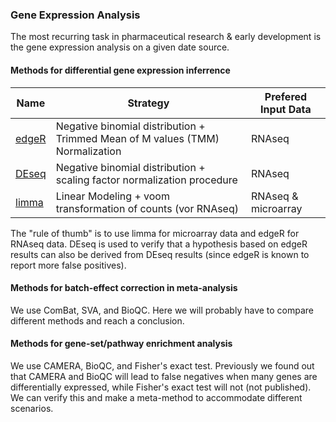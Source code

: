 ### Gene Expression Analysis

The most recurring task in pharmaceutical research & early development is the gene expression analysis on a given date source. 

#### Methods for differential gene expression inferrence

Name | Strategy | Prefered Input Data
-----|------------|--------------------
[edgeR](http://doi.org/10.1093/bioinformatics/btp616) | Negative binomial distribution + Trimmed Mean of M values (TMM) Normalization | RNAseq
[DEseq](https://doi.org/10.1186/s13059-014-0550-8) | Negative binomial distribution + scaling factor normalization procedure | RNAseq
[limma](https://doi.org/10.1093/nar/gkv007) | Linear Modeling + voom transformation of counts (vor RNAseq) | RNAseq & microarray

The "rule of thumb" is to use limma for microarray data and edgeR for RNAseq data. DEseq is used to verify that a hypothesis based on edgeR results can also be derived from DEseq results (since edgeR is known to report more false positives).

#### Methods for batch-effect correction in meta-analysis

We use ComBat, SVA, and BioQC. Here we will probably have to compare different methods and reach a conclusion.

#### Methods for gene-set/pathway enrichment analysis

We use CAMERA, BioQC, and Fisher's exact test.
Previously we found out that CAMERA and BioQC will lead to false negatives when many genes are differentially expressed, while Fisher's exact test will not (not published). We can verify this and make a meta-method to accommodate different scenarios.